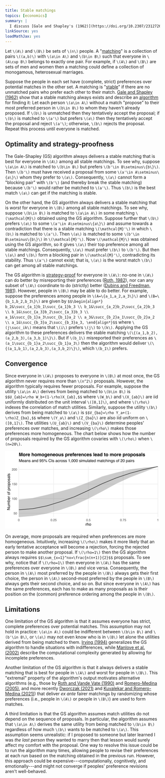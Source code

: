 ```yaml
---
title: Stable matchings
topics: [economics]
summary: |
  I discuss [Gale and Shapley's (1962)](https://doi.org/10.2307/2312726) algorithm for solving [the stable matching problem](https://en.wikipedia.org/wiki/Stable_marriage_problem).
linkSource: yes
loadMathJax: yes
---
```


Let `\(A\)` and `\(B\)` be sets of `\(n\)` people.
A "[matching](https://en.wikipedia.org/wiki/Matching_(graph_theory))" is a collection of pairs `\((a,b)\)` with `\(a\in A\)` and `\(b\in B\)` such that everyone in `\(A\cup B\)` belongs to exactly one pair.
For example, if `\(A\)` and `\(B\)` are sets of men and women then a matching could define a collection of monogamous, heterosexual marriages.

Suppose the people in each set have (complete, strict) preferences over potential matches in the other set.
A matching is "[stable](https://en.wikipedia.org/wiki/Stable_marriage_problem)" if there are no unmatched pairs who prefer each other to their match.
[Gale and Shapley (1962)](https://doi.org/10.2307/2312726) show that a stable matching always exists and describe an [algorithm](https://en.wikipedia.org/wiki/Gale–Shapley_algorithm) for finding it:
Let each person `\(a\in A\)` without a match "propose" to their most preferred person in `\(b\in B\)` to whom they haven't already proposed.
If `\(b\)` is unmatched then they tentatively accept the proposal;
if `\(b\)` is matched to `\(a'\)` but prefers `\(a\)` then they tentatively accept the proposal and reject `\(a'\)`;
otherwise, `\(b\)` rejects the proposal.
Repeat this process until everyone is matched.

## Optimality and strategy-proofness

The Gale-Shapley (GS) algorithm always delivers a stable matching that is best for everyone in `\(A\)` among all stable matchings.
To see why, suppose `\(a\in A\)` is matched to `\(b\in B\)` but prefers `\(b'\in B\setminus\{b\}\)`.
Then `\(b'\)` must have received a proposal from some `\(a'\in A\setminus\{a\}\)` whom they prefer to `\(a\)`.
Consequently, `\(a\)` cannot form a "blocking pair" with `\(b'\)` (and thereby break the stable matching) because `\(b'\)` would rather be matched to `\(a'\)`.
Thus `\(b\)` is the best match `\(a\)` can get if the matching is stable.

On the other hand, the GS algorithm always delivers a stable matching that is *worst* for everyone in `\(B\)` among all stable matchings.
To see why, suppose `\(b\in B\)` is matched to `\(a\in A\)` in some matching `\(\mathcal{M}\)` obtained using the GS algorithm.
Suppose further that `\(b\)` prefers `\(a\)` to some `\(a'\in A\setminus\{a\}\)` and assume towards a contradiction that there is a stable matching `\(\mathcal{M}'\)` in which `\(b\)` is matched to `\(a'\)`.
Then `\(a\)` is matched to some `\(b'\in B\setminus\{b\}\)` in `\(\mathcal{M}'\)`.
Now `\(\mathcal{M}\)` was obtained using the GS algorithm, so it gives `\(a\)` their top preference among all stable matchings.
Consequently, `\(a\)` must prefer `\(b\)` to `\(b'\)`.
But then `\(a\)` and `\(b\)` form a blocking pair in `\(\mathcal{M}'\)`, contradicting its stability.
Thus `\(a'\)` cannot exist; that is, `\(a\)` is the worst match `\(b\)` can get among all stable matchings.

The GS algorithm is [strategy-proof](https://en.wikipedia.org/wiki/Strategyproofness) for everyone in `\(A\)`: no-one in `\(A\)` can do better by misreporting their preferences ([Roth, 1982](https://doi.org/10.1287/moor.7.4.617)), nor can any subset of `\(A\)` coordinate to do (strictly) better ([Dubins and Freedman, 1981](https://doi.org/10.2307/2321753)).
However, people in `\(B\)` may be able to do better.
For example, suppose the preferences among people in `\(A=\{a_1,a_2,a_3\}\)` and `\(B=\{b_1,b_2,b_3\}\)` are given by
`$$\begin{align*}
b_2&\succ_{a_1}b_1\succ_{a_1}b_3 \\
b_1&\succ_{a_2}b_2\succ_{a_2}b_3 \\
b_1&\succ_{a_3}b_2\succ_{a_3}b_3 \\
a_1&\succ_{b_1}a_3\succ_{b_1}a_2 \\
a_3&\succ_{b_2}a_1\succ_{b_2}a_2 \\
a_1&\succ_{b_3}a_2\succ_{b_3}a_3,
\end{align*}$$`
where `\(j\succ_ik\)` means that `\(i\)` prefers `\(j\)` to `\(k\)`.
Applying the GS algorithm to these preferences delivers the stable matching `\(\{(a_1,b_2),(a_2,b_3),(a_3,b_1)\}\)`.
But if `\(b_1\)` misreported their preferences as `\(a_1\succ_{b_1}a_2\succ_{b_1}a_3\)` then the algorithm would deliver `\(\{(a_1,b_1),(a_2,b_3),(a_3,b_2)\}\)`, which `\(b_1\)` prefers.

## Convergence

Since everyone in `\(A\)` proposes to everyone in `\(B\)` at most once, the GS algorithm never requires more than `\(n^2\)` proposals.
However, the algorithm typically requires fewer proposals.
For example, suppose the utility `\(a\in A\)` derives from being matched to `\(b\in B\)` is
`$$U_{ab}=\rho W_b+(1-\rho)X_{ab},$$`
where `\(W_b\)` and `\(X_{ab}\)` are iid uniformly distributed on the unit interval `\([0,1]\)`, and where `\(\rho\)` indexes the correlation of match utilities.
Similarly, suppose the utility `\(b\)` derives from being matched to `\(a\)` is
`$$V_{ba}=\rho Y_a+(1-\rho)Z_{ba},$$`
where `\(Y_a\)` and `\(Z_{ba}\)` are also iid uniform on `\([0,1]\)`.
The utilities `\(U_{ab}\)` and `\(V_{ba}\)` determine peoples' preferences over matches, and increasing `\(\rho\)` makes those preferences more homogeneous.
The chart below shows how the number of proposals required by the GS algorithm covaries with `\(\rho\)` when `\(n=20\)`.

![](figures/plot-1.svg)

On average, more proposals are required when preferences are more homogeneous.
Intuitively, increasing `\(\rho\)` makes it more likely that an early tentative acceptance will become a rejection, forcing the rejected person to make another proposal.
If `\(\rho=1\)` then the GS algorithm always requires
`$$\sum_{x=1}^nx=\frac{n(n+1)}{2}$$`
proposals.
To see why, notice that if `\(\rho=1\)` then everyone in `\(A\)` has the same preferences over everyone in `\(B\)` and vice versa.
Consequently, the person in `\(A\)` most preferred by the people in `\(B\)` always gets their first choice, the person in `\(A\)` second-most preferred by the people in `\(B\)` always gets their second choice, and so on.
But since everyone in `\(A\)` has the same preferences, each has to make as many proposals as is their position on the (common) preference ordering among the people in `\(B\)`.

## Limitations

One limitation of the GS algorithm is that it assumes everyone has strict, complete preferences over potential matches.
This assumption may not hold in practice: `\(a\in A\)` could be indifferent between `\(b\in B\)` and `\(b'\in B\)`, or `\(a\)` may not even know who is in `\(B\)` let alone the utilities derived from being matched to them.
[Irving (1994)](https://doi.org/10.1016/0166-218X(92)00179-P) generalizes the GS algorithm to handle situations with indifferences, while [Manlove et al. (2002)](https://doi.org/10.1016/S0304-3975(01)00206-7) describe the computational complexity generated by allowing for incomplete preferences.

Another limitation of the GS algorithm is that it always delivers a stable matching that is best for people in `\(A\)` and worst for people in `\(B\)`.
This "extremal" property of the algorithm's output motivates alternative algorithms (e.g., those by [Roth and Vande Vate (1990)](https://doi.org/10.2307/2938326) and [Romero-Medina (2005)](https://doi.org/10.1007/s11238-005-6846-0), and more recently [Dworczak (2021)](https://doi.org/10.1287/opre.2020.2042) and [Kuvalekar and Romero-Medina (2021)](https://ideas.repec.org/p/cte/werepe/31711.html)) that deliver *ex ante* fairer matchings by randomizing whose preferences (i.e., people in `\(A\)` or people in `\(B\)`) are used to form matches.

A third limitation is that the GS algorithm assumes match utilities do not depend on the sequence of proposals.
In particular, the algorithm assumes that `\(a\in A\)` derives the same utility from being matched to `\(b\in B\)` regardless of how much `\(b\)` wants to be matched to `\(a\)`.
This assumption seems unrealistic: if I proposed to someone but later learned I was *the last person* they wanted to marry then that lesson would surely affect my comfort with the proposal.
One way to resolve this issue could be to run the algorithm many times, allowing people to revise their preferences at each run based on the matching obtained in the previous run.
However, this approach could be expensive---computationally, cognitively, and emotionally---and might not converge if peoples' preference revisions aren't well-behaved.


